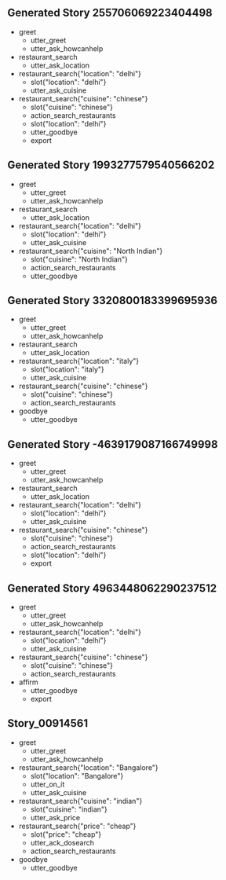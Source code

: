 ## Generated Story 255706069223404498
* greet
    - utter_greet
    - utter_ask_howcanhelp
* restaurant_search
    - utter_ask_location
* restaurant_search{"location": "delhi"}
    - slot{"location": "delhi"}
    - utter_ask_cuisine
* restaurant_search{"cuisine": "chinese"}
    - slot{"cuisine": "chinese"}
    - action_search_restaurants
    - slot{"location": "delhi"}
    - utter_goodbye
    - export

## Generated Story 1993277579540566202
* greet
    - utter_greet
    - utter_ask_howcanhelp
* restaurant_search
    - utter_ask_location
* restaurant_search{"location": "delhi"}
    - slot{"location": "delhi"}
    - utter_ask_cuisine
* restaurant_search{"cuisine": "North Indian"}
    - slot{"cuisine": "North Indian"}
    - action_search_restaurants
    - utter_goodbye

## Generated Story 3320800183399695936
* greet
    - utter_greet
    - utter_ask_howcanhelp
* restaurant_search
    - utter_ask_location
* restaurant_search{"location": "italy"}
    - slot{"location": "italy"}
	- utter_ask_cuisine
* restaurant_search{"cuisine": "chinese"}
    - slot{"cuisine": "chinese"}
    - action_search_restaurants
* goodbye
    - utter_goodbye

## Generated Story -4639179087166749998
* greet
    - utter_greet
    - utter_ask_howcanhelp
* restaurant_search
    - utter_ask_location
* restaurant_search{"location": "delhi"}
    - slot{"location": "delhi"}
    - utter_ask_cuisine
* restaurant_search{"cuisine": "chinese"}
    - slot{"cuisine": "chinese"}
    - action_search_restaurants
    - slot{"location": "delhi"}
    - export

## Generated Story 4963448062290237512
* greet
    - utter_greet
    - utter_ask_howcanhelp
* restaurant_search{"location": "delhi"}
    - slot{"location": "delhi"}
    - utter_ask_cuisine
* restaurant_search{"cuisine": "chinese"}
    - slot{"cuisine": "chinese"}
    - action_search_restaurants
* affirm
    - utter_goodbye
    - export

## Story_00914561
* greet
    - utter_greet
    - utter_ask_howcanhelp
* restaurant_search{"location": "Bangalore"}
    - slot{"location": "Bangalore"}
    - utter_on_it
    - utter_ask_cuisine
* restaurant_search{"cuisine": "indian"}
    - slot{"cuisine": "indian"}
    - utter_ask_price
* restaurant_search{"price": "cheap"}
    - slot{"price": "cheap"}
    - utter_ack_dosearch
    - action_search_restaurants
* goodbye
    - utter_goodbye